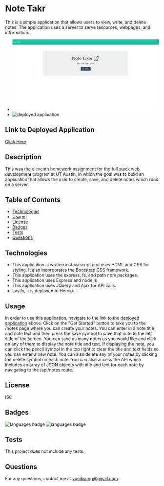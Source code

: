 # Note Takr
This is a simple application that allows users to view, write, and delete notes. The application uses a server to serve resources, webpages, and information.

* ![deployed application](./public/Assets/img/main.JPG)
* ![deployed application](./public/Assets/img/note.JPG)

## Link to Deployed Application
[Click Here](https://yuniknotetakr.herokuapp.com/)

## Description 
 This was the eleventh homework assignment for the full stack web development program at UT Austin, in which the goal was to build an application that allows the user to create, save, and delete notes which runs on a server.

## Table of Contents 
* [Technologies](#Technologies)
* [Usage](#Usage)
* [License](#License)
* [Badges](#Badges)
* [Tests](#Tests)
* [Questions](#Questions)

## Technologies 
* This application is written in Javascript and uses HTML and CSS for styling. It also incorporates the Bootstrap CSS framework.
* This application uses the express, fs, and path npm packages.
* This application uses Express and node.js 
* This application uses JQuery and Ajax for API calls.
* Lastly, it is deployed to Heroku.

## Usage 
In order to use this application, navigate to the link to the [deployed application](https://yuniknotetakr.herokuapp.com/) above. Click on the "Get Started" button to take you to the /notes page where you can create your notes. You can enter in a note title and note text and then press the save symbol to save that note to the left side of the screen. You can save as many notes as you would like and click on any of them to display the note title and text. If displaying the note, you can click the pencil symbol in the top right to clear the title and text fields so you can enter a new note. You can also delete any of your notes by clicking the delete symbol on each note. You can also access the API which includes an array of JSON objects with title and text for each note by navigating to the /api/notes route.

## License 
 ISC

## Badges 
 ![languages badge](https://img.shields.io/github/languages/count/yuniksung/note-takr)
 ![languages badge](https://img.shields.io/github/languages/top/yuniksung/note-takr)

## Tests 
This project does not include any tests.

## Questions 
 For any questions, contact me at [yuniksung@gmail.com](mailto:yuniksung@gmail.com).
